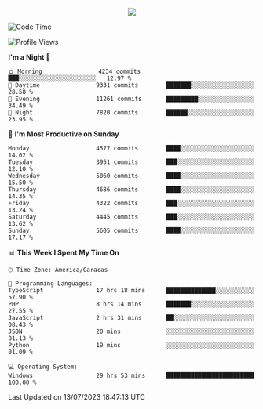 <p align="center">
  <a href="http://www.github.com/thevacs">
    <img src="https://github-readme-streak-stats.herokuapp.com/?user=thevacs&stroke=ffffff&background=1c1917&ring=0891b2&fire=0891b2&currStreakNum=ffffff&currStreakLabel=0891b2&sideNums=ffffff&sideLabels=ffffff&dates=ffffff&hide_border=true" />
  </a>
</p>

<!--START_SECTION:waka-->
![Code Time](http://img.shields.io/badge/Code%20Time-1%2C510%20hrs%2038%20mins-blue)

![Profile Views](http://img.shields.io/badge/Profile%20Views-1-blue)

**I'm a Night 🦉** 

```text
🌞 Morning                4234 commits        ███░░░░░░░░░░░░░░░░░░░░░░   12.97 % 
🌆 Daytime                9331 commits        ███████░░░░░░░░░░░░░░░░░░   28.58 % 
🌃 Evening                11261 commits       █████████░░░░░░░░░░░░░░░░   34.49 % 
🌙 Night                  7820 commits        ██████░░░░░░░░░░░░░░░░░░░   23.95 % 
```
📅 **I'm Most Productive on Sunday** 

```text
Monday                   4577 commits        ████░░░░░░░░░░░░░░░░░░░░░   14.02 % 
Tuesday                  3951 commits        ███░░░░░░░░░░░░░░░░░░░░░░   12.10 % 
Wednesday                5060 commits        ████░░░░░░░░░░░░░░░░░░░░░   15.50 % 
Thursday                 4686 commits        ████░░░░░░░░░░░░░░░░░░░░░   14.35 % 
Friday                   4322 commits        ███░░░░░░░░░░░░░░░░░░░░░░   13.24 % 
Saturday                 4445 commits        ███░░░░░░░░░░░░░░░░░░░░░░   13.62 % 
Sunday                   5605 commits        ████░░░░░░░░░░░░░░░░░░░░░   17.17 % 
```


📊 **This Week I Spent My Time On** 

```text
🕑︎ Time Zone: America/Caracas

💬 Programming Languages: 
TypeScript               17 hrs 18 mins      ██████████████░░░░░░░░░░░   57.90 % 
PHP                      8 hrs 14 mins       ███████░░░░░░░░░░░░░░░░░░   27.55 % 
JavaScript               2 hrs 31 mins       ██░░░░░░░░░░░░░░░░░░░░░░░   08.43 % 
JSON                     20 mins             ░░░░░░░░░░░░░░░░░░░░░░░░░   01.13 % 
Python                   19 mins             ░░░░░░░░░░░░░░░░░░░░░░░░░   01.09 % 

💻 Operating System: 
Windows                  29 hrs 53 mins      █████████████████████████   100.00 % 
```


 Last Updated on 13/07/2023 18:47:13 UTC
<!--END_SECTION:waka-->
